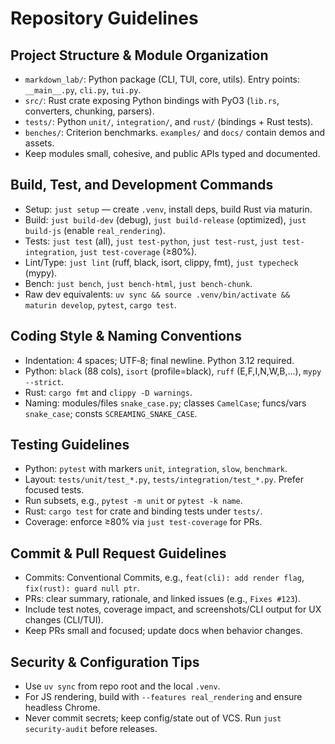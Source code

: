 # Repository Guidelines

## Project Structure & Module Organization
- `markdown_lab/`: Python package (CLI, TUI, core, utils). Entry points: `__main__.py`, `cli.py`, `tui.py`.
- `src/`: Rust crate exposing Python bindings with PyO3 (`lib.rs`, converters, chunking, parsers).
- `tests/`: Python `unit/`, `integration/`, and `rust/` (bindings + Rust tests).
- `benches/`: Criterion benchmarks. `examples/` and `docs/` contain demos and assets.
- Keep modules small, cohesive, and public APIs typed and documented.

## Build, Test, and Development Commands
- Setup: `just setup` — create `.venv`, install deps, build Rust via maturin.
- Build: `just build-dev` (debug), `just build-release` (optimized), `just build-js` (enable `real_rendering`).
- Tests: `just test` (all), `just test-python`, `just test-rust`, `just test-integration`, `just test-coverage` (≥80%).
- Lint/Type: `just lint` (ruff, black, isort, clippy, fmt), `just typecheck` (mypy).
- Bench: `just bench`, `just bench-html`, `just bench-chunk`.
- Raw dev equivalents: `uv sync && source .venv/bin/activate && maturin develop`, `pytest`, `cargo test`.

## Coding Style & Naming Conventions
- Indentation: 4 spaces; UTF‑8; final newline. Python 3.12 required.
- Python: `black` (88 cols), `isort` (profile=black), `ruff` (E,F,I,N,W,B,…), `mypy --strict`.
- Rust: `cargo fmt` and `clippy -D warnings`.
- Naming: modules/files `snake_case.py`; classes `CamelCase`; funcs/vars `snake_case`; consts `SCREAMING_SNAKE_CASE`.

## Testing Guidelines
- Python: `pytest` with markers `unit`, `integration`, `slow`, `benchmark`.
- Layout: `tests/unit/test_*.py`, `tests/integration/test_*.py`. Prefer focused tests.
- Run subsets, e.g., `pytest -m unit` or `pytest -k name`.
- Rust: `cargo test` for crate and binding tests under `tests/`.
- Coverage: enforce ≥80% via `just test-coverage` for PRs.

## Commit & Pull Request Guidelines
- Commits: Conventional Commits, e.g., `feat(cli): add render flag`, `fix(rust): guard null ptr`.
- PRs: clear summary, rationale, and linked issues (e.g., `Fixes #123`).
- Include test notes, coverage impact, and screenshots/CLI output for UX changes (CLI/TUI).
- Keep PRs small and focused; update docs when behavior changes.

## Security & Configuration Tips
- Use `uv sync` from repo root and the local `.venv`.
- For JS rendering, build with `--features real_rendering` and ensure headless Chrome.
- Never commit secrets; keep config/state out of VCS. Run `just security-audit` before releases.


